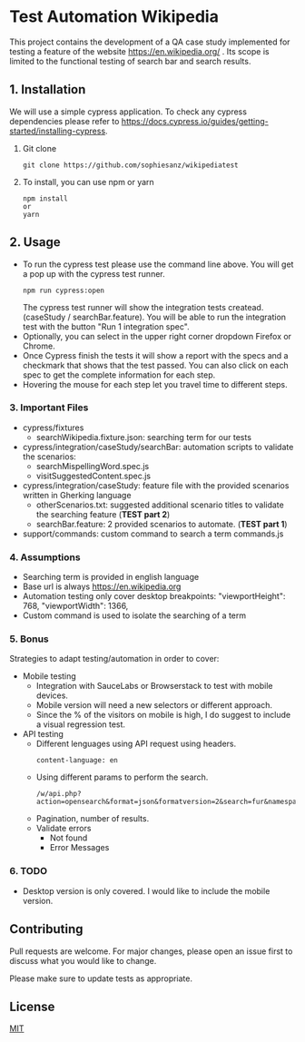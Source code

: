 # Test Automation Wikipedia  

This project contains the development of a QA case study implemented for testing a feature of the website https://en.wikipedia.org/ . Its scope is limited to the functional testing of search bar and search results. 

## 1. Installation

We will use a simple cypress application. To check any cypress dependencies please refer to https://docs.cypress.io/guides/getting-started/installing-cypress.

1. Git clone
    ```
    git clone https://github.com/sophiesanz/wikipediatest
    ```
2. To install, you can use npm or yarn
    ```
    npm install 
    or 
    yarn
    ```

## 2. Usage

- To run the cypress test please use the command line above. You will get a pop up with the cypress test runner.
  ```
  npm run cypress:open
  ```
  The cypress test runner will show the integration tests createad. (caseStudy / searchBar.feature). You will be able to run the integration
  test with the button "Run 1 integration spec".
- Optionally, you can select in the upper right corner dropdown Firefox or Chrome. 
- Once Cypress finish the tests it will show a report with the specs and a checkmark that shows that the test passed. You can also click on each spec to get the complete information for each step.
- Hovering the mouse for each step let you travel time to different steps.

### 3. Important Files

- cypress/fixtures
    - searchWikipedia.fixture.json: searching term for our tests
- cypress/integration/caseStudy/searchBar: automation scripts to validate the scenarios:
    - searchMispellingWord.spec.js
    - visitSuggestedContent.spec.js
- cypress/integration/caseStudy: feature file with the provided scenarios written in Gherking language
    - otherScenarios.txt: suggested additional scenario titles to validate the searching feature (**TEST part 2**)
    - searchBar.feature: 2 provided scenarios to automate. (**TEST part 1**)
- support/commands: custom command to search a term
    commands.js

### 4. Assumptions

- Searching term is provided in english language
- Base url is always https://en.wikipedia.org
- Automation testing only cover desktop breakpoints:  "viewportHeight": 768,
"viewportWidth": 1366,
- Custom command is used to isolate the searching of a term


### 5. Bonus

Strategies to adapt testing/automation in order to cover:
- Mobile testing
  - Integration with SauceLabs or Browserstack to test with mobile devices. 
  - Mobile version will need a new selectors or different approach.
  - Since the % of the visitors on mobile is high, I do suggest to include a visual regression test.
- API testing
  - Different lenguages using API request using headers.
    ```
    content-language: en
    ```
  - Using different params to perform the search.
    ```
    /w/api.php?action=opensearch&format=json&formatversion=2&search=fur&namespace=0&limit=10
    ```
  - Pagination, number of results.
  - Validate errors
    - Not found
    - Error Messages

### 6. TODO

- Desktop version is only covered. I would like to include the mobile version.

## Contributing
Pull requests are welcome. For major changes, please open an issue first to discuss what you would like to change.

Please make sure to update tests as appropriate.

## License
[MIT](https://choosealicense.com/licenses/mit/)